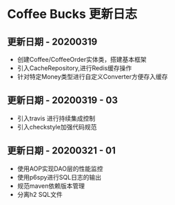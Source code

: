 # Coffee Bucks 更新日志

## 更新日期 - 20200319
- 创建Coffee/CoffeeOrder实体类，搭建基本框架
- 引入CacheRepository,进行Redis缓存操作
- 针对特定Money类型进行自定义Converter方便存入缓存

## 更新日期 - 20200319 - 03
- 引入travis 进行持续集成控制
- 引入checkstyle加强代码规范

## 更新日期 - 20200321 - 01
- 使用AOP实现DAO层的性能监控
- 使用p6spy进行SQL日志的输出
- 规范maven依赖版本管理
- 分离h2 SQL文件